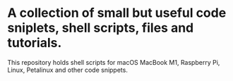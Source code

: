 # A collection of small but useful code sniplets, shell scripts, files and tutorials.

This repository holds shell scripts for macOS MacBook M1, Raspberry Pi, Linux, Petalinux and other code snippets.
